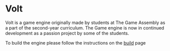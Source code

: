 # Volt
Volt is a game engine originally made by students at The Game Assembly as a part of the second-year curriculum.
The Game engine is now in continued development as a passion project by some of the students.

To build the engine please follow the instructions on the [build](https://github.com/ChunkTreasure1/Volt/BUILD.md) page
